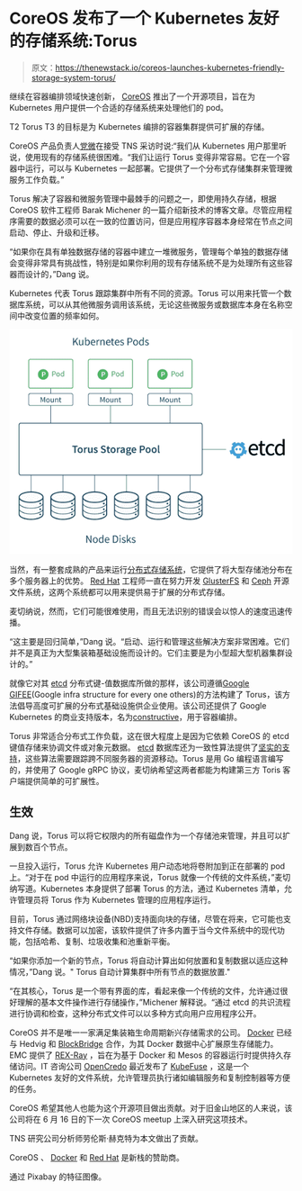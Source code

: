 # CoreOS 发布了一个 Kubernetes 友好的存储系统:Torus

> 原文：<https://thenewstack.io/coreos-launches-kubernetes-friendly-storage-system-torus/>

继续在容器编排领域快速创新， [CoreOS](https://coreos.com/) 推出了一个开源项目，旨在为 Kubernetes 用户提供一个合适的存储系统来处理他们的 pod。

T2 Torus T3 的目标是为 Kubernetes 编排的容器集群提供可扩展的存储。

CoreOS 产品负责人[党微](https://www.linkedin.com/in/weiliendang)在接受 TNS 采访时说:“我们从 Kubernetes 用户那里听说，使用现有的存储系统很困难。“我们让运行 Torus 变得非常容易。它在一个容器中运行，可以与 Kubernetes 一起部署。它提供了一个分布式存储集群来管理微服务工作负载。”

Torus 解决了容器和微服务管理中最棘手的问题之一，即使用持久存储，根据 CoreOS 软件工程师 Barak Michener 的一篇介绍新技术的博客文章。尽管应用程序需要的数据必须可以在一致的位置访问，但是应用程序容器本身经常在节点之间启动、停止、升级和迁移。

“如果你在具有单独数据存储的容器中建立一堆微服务，管理每个单独的数据存储会变得非常具有挑战性，特别是如果你利用的现有存储系统不是为处理所有这些容器而设计的，”Dang 说。

Kubernetes 代表 Torus 跟踪集群中所有不同的资源。Torus 可以用来托管一个数据库系统，可以从其他微服务调用该系统，无论这些微服务或数据库本身在名称空间中改变位置的频率如何。

![CoreOS-torus-overview](img/1d86132d4c403d0ffefdba223f344175.png)

当然，有一整套成熟的产品来运行[分布式存储系统](http://searchvirtualstorage.techtarget.com/opinion/Debating-the-distributed-vs-centralized-storage-system)，它提供了将大型存储池分布在多个服务器上的优势。 [Red Hat](https://www.openshift.com/) 工程师一直在努力开发 [GlusterFS](https://thenewstack.io/google-cloud-offers-posix-compliant-file-storage-red-hat-gluster/) 和 [Ceph](https://thenewstack.io/converging-storage-cephfs-now-production-ready/) 开源文件系统，这两个系统都可以用来提供易于扩展的分布式存储。

麦切纳说，然而，它们可能很难使用，而且无法识别的错误会以惊人的速度迅速传播。

“这主要是回归简单，”Dang 说。“启动、运行和管理这些解决方案非常困难。它们并不是真正为大型集装箱基础设施而设计的。它们主要是为小型超大型机器集群设计的。”

就像它对其 [etcd](https://thenewstack.io/coreos-updates-etcd-large-scale-container-coordination/) 分布式键-值数据库所做的那样，该公司遵循[Google GIFEE](https://www.youtube.com/watch?v=juCQMnSfysQ)(Google infra structure for every one others)的方法构建了 Torus，该方法倡导高度可扩展的分布式基础设施供企业使用。该公司还提供了 Google Kubernetes 的商业支持版本，名为[constructive](https://thenewstack.io/coreos-debuts-tectonic-a-commercial-kubernetes-distro/)，用于容器编排。

Torus 非常适合分布式工作负载，这在很大程度上是因为它依赖 CoreOS 的 etcd 键值存储来协调文件或对象元数据。 [etcd](https://github.com/coreos/etcd) 数据库还为一致性算法提供了[坚实的支持](http://play.etcd.io/)，这些算法需要跟踪跨不同服务器的资源移动。Torus 是用 Go 编程语言编写的，并使用了 Google gRPC 协议，麦切纳希望这两者都能为构建第三方 Toris 客户端提供简单的可扩展性。

## 生效

Dang 说，Torus 可以将它权限内的所有磁盘作为一个存储池来管理，并且可以扩展到数百个节点。

一旦投入运行，Torus 允许 Kubernetes 用户动态地将卷附加到正在部署的 pod 上。“对于在 pod 中运行的应用程序来说，Torus 就像一个传统的文件系统，”麦切纳写道。Kubernetes 本身提供了部署 Torus 的方法，通过 Kubernetes 清单，允许管理员将 Torus 作为 Kubernetes 管理的应用程序运行。

目前，Torus 通过网络块设备(NBD)支持面向块的存储，尽管在将来，它可能也支持文件存储。数据可以加密，该软件提供了许多内置于当今文件系统中的现代功能，包括哈希、复制、垃圾收集和池重新平衡。

“如果你添加一个新的节点，Torus 将自动计算出如何放置和复制数据以适应这种情况，”Dang 说。" Torus 自动计算集群中所有节点的数据放置."

“在其核心，Torus 是一个带有界面的库，看起来像一个传统的文件，允许通过很好理解的基本文件操作进行存储操作，”Michener 解释说。“通过 etcd 的共识流程进行协调和检查，这种分布式文件可以以多种方式向用户应用程序公开。

CoreOS 并不是唯一一家满足集装箱生命周期新兴存储需求的公司。 [Docker](https://www.mirantis.com/software/docker/kubernetes/) 已经与 Hedvig 和 [BlockBridge](http://www.blockbridge.com/docker/) 合作，为其 Docker 数据中心扩展原生存储能力。EMC 提供了 [REX-Ray](http://rexray.readthedocs.io/en/stable/) ，旨在为基于 Docker 和 Mesos 的容器运行时提供持久存储访问。IT 咨询公司 [OpenCredo](https://opencredo.com/) 最近发布了 [KubeFuse](https://opencredo.com/introducing-kubefuse-file-system-kubernetes/) ，这是一个 Kubernetes 友好的文件系统，允许管理员执行诸如编辑服务和复制控制器等方便的任务。

CoreOS 希望其他人也能为这个开源项目做出贡献。对于旧金山地区的人来说，该公司将在 6 月 16 日的下一次 CoreOS meetup 上深入研究这项技术。

TNS 研究公司分析师劳伦斯·赫克特为本文做出了贡献。

CoreOS 、 [Docker](https://www.mirantis.com/software/docker/kubernetes/) 和 [Red Hat](https://www.openshift.com/) 是新栈的赞助商。

通过 Pixabay 的特征图像。

<svg xmlns:xlink="http://www.w3.org/1999/xlink" viewBox="0 0 68 31" version="1.1"><title>Group</title> <desc>Created with Sketch.</desc></svg>